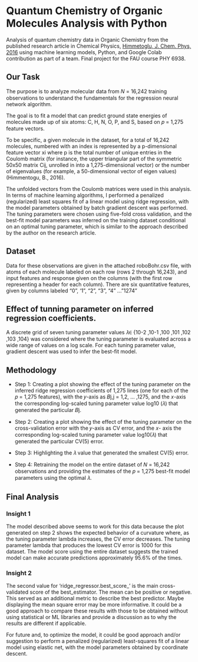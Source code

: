 # Quantum Chemistry of Organic Molecules Analysis with Python

Analysis of quantum chemistry data in Organic Chemistry from the published research article in Chemical
Physics, [Himmetoglu, J. Chem. Phys, 2016](https://pubmed.ncbi.nlm.nih.gov/27782427/) using machine learning models, Python, and Google Colab contribution as part of a team. Final project for the FAU course PHY 6938.

## Our Task
The purpose is to analyze molecular data from 𝑁 = 16,242 training observations to understand the fundamentals for the regression neural network algorithm.

The goal is to fit a model that can predict ground state energies of molecules made up of six atoms: C, H, N, O, P, and S, based on 𝑝 = 1,275 feature vectors.

To be specific, a given molecule in the dataset, for a total of 16,242 molecules, numbered with an index is represented by a p-dimensional feature vector xi where p is the total number of unique entries in the Coulomb matrix (for instance, the upper triangular part of the symmetric 50x50 matrix Cij, unrolled in into a 1,275-dimensional vector) or the number of eigenvalues (for example, a 50-dimensional vector of eigen values) (Himmentogu, B., 2016). 

The unfolded vectors from the Coulomb matrices were used in this analysis. In terms of machine learning algorithms, I performed a penalized (regularized) least squares fit of a linear model using ridge regression, with the model parameters obtained by batch gradient descent was performed. The tuning parameters were chosen using five-fold cross validation, and the best-fit model parameters was inferred on the training dataset conditional on an optimal tuning parameter, which is similar to the approach described by the author on the research article.

## Dataset
Data for these observations are given in the attached roboBohr.csv file, with atoms of each molecule labeled on each row (rows 2 through 16,243), and input features and response given on the columns (with the first row representing a header for each column). There are six quantitative features, given by columns labeled “0”, ‘1”, “2”, “3”, “4” ...”1274”

## Effect of tunning parameter on inferred regression coefficients.
A discrete grid of seven tuning parameter values 𝜆∈ {10-2 ,10-1 ,100 ,101 ,102 ,103 ,104} was considered where the tuning parameter is evaluated across a wide range of values on a log scale. For each tuning parameter value, gradient descent was used to infer the best-fit model.

## Methodology
* Step 1: 
Creating a plot showing the effect of the tuning parameter on the inferred ridge regression coefficients of 1,275 lines (one for each of the 𝑝 = 1,275 features), with the 𝑦-axis as 𝐵j,j = 1,2, ... ,1275, and the 𝑥-axis the corresponding log-scaled tuning parameter value log10 (𝜆) that generated the particular 𝐵j. 

* Step 2: 
Creating a plot showing the effect of the tuning parameter on the cross-validation error with the 𝑦-axis as CV error, and the 𝑥- axis the corresponding log-scaled tuning parameter value log10(𝜆) that generated the particular CV(5) error. 

* Step 3: Highlighting the 𝜆 value that generated the smallest CV(5) error.

* Step 4: 
Retraining the model on the entire dataset of 𝑁 = 16,242 observations and providing the estimates of the 𝑝 = 1,275 best-fit model parameters using the optimal 𝜆. 

## Final Analysis 

### Insight 1
The model described above seems to work for this data because the plot generated on step 2 shows the expected behavior of a curvature where, as the tuning parameter lambda increases, the CV error decreases. The tuning parameter lambda that produces the lowest CV error is 1000 for this dataset. The model score using the entire dataset suggests the trained model can make accurate predictions approximately 95.6% of the times.

### Insight 2
The second value for ‘ridge_regressor.best_score_’ is the main cross-validated score of the best_estimator. The mean
can be positive or negative. This served as an additional metric to describe the best predictor. Maybe displaying the mean square error may be more informative. It could be a good approach to compare these results with those to be obtained without using statistical or ML libraries and provide a discussion as to why the results are different if applicable.

For future and, to optimize the model, it could be good approach and/or suggestion to perform a penalized (regularized) least-squares fit of a linear model using elastic net, with the model parameters obtained by coordinate descent.


